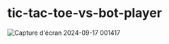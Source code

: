 # tic-tac-toe-vs-bot-player
![Capture d'écran 2024-09-17 001417](https://github.com/user-attachments/assets/fe1fc6a1-ea25-49b4-8713-81c0b2d9468f)
